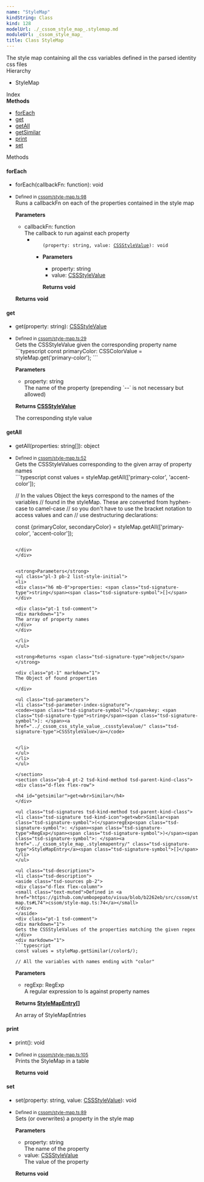 ```yaml
---
name: "StyleMap"
kindString: Class
kind: 128
modelUrl: ./_cssom_style_map_.stylemap.md
moduleUrl: _cssom_style_map_
title: Class StyleMap
---
```

<section class="tsd-panel tsd-comment">
<div class="pt-1 tsd-comment">
<div markdown="1">
The style map containing all the css variables defined in the parsed identity css files
</div>
</div>
</section>


<section class="pt-2 tsd-panel tsd-hierarchy">
<div class="lead">Hierarchy</div>
<ul class="pl-3 tsd-hierarchy list-style-initial">
<li>
<span class="target">StyleMap</span>

</li>
</ul>

</section>





<section >
<div class="lead pb-2">Index</div>
<section class="tsd-panel tsd-index-panel">
<div class="tsd-index-content">
<section class="tsd-index-section ">
<strong>Methods</strong>
<ul>
<li class="tsd-kind-method tsd-parent-kind-class"><a href="../_cssom_style_map_.stylemap/#foreach" class="tsd-kind-icon">for<wbr>Each</a></li>
<li class="tsd-kind-method tsd-parent-kind-class"><a href="../_cssom_style_map_.stylemap/#get" class="tsd-kind-icon">get</a></li>
<li class="tsd-kind-method tsd-parent-kind-class"><a href="../_cssom_style_map_.stylemap/#getall" class="tsd-kind-icon">get<wbr>All</a></li>
<li class="tsd-kind-method tsd-parent-kind-class"><a href="../_cssom_style_map_.stylemap/#getsimilar" class="tsd-kind-icon">get<wbr>Similar</a></li>
<li class="tsd-kind-method tsd-parent-kind-class"><a href="../_cssom_style_map_.stylemap/#print" class="tsd-kind-icon">print</a></li>
<li class="tsd-kind-method tsd-parent-kind-class"><a href="../_cssom_style_map_.stylemap/#set" class="tsd-kind-icon">set</a></li>
</ul>
</section>
</div>
</section>
</section>
<section>
<div class="lead">Methods</div>
<section class="pb-4 pt-2 tsd-kind-method tsd-parent-kind-class">
<div class="d-flex flex-row">

<h4 id="foreach">for<wbr>Each</h4>
</div>

<ul class="tsd-signatures tsd-kind-method tsd-parent-kind-class">
<li class="tsd-signature tsd-kind-icon">for<wbr>Each<span class="tsd-signature-symbol">(</span>callbackFn<span class="tsd-signature-symbol">: </span><span class="tsd-signature-type">function</span><span class="tsd-signature-symbol">)</span><span class="tsd-signature-symbol">: </span><span class="tsd-signature-type">void</span></li>
</ul>

<ul class="tsd-descriptions">
<li class="tsd-description">
<aside class="tsd-sources pb-2">
<div class="d-flex flex-column">
<small class="text-muted">Defined in <a href="https://github.com/umbopepato/visua/blob/b2262eb/src/cssom/style-map.ts#L98">cssom/style-map.ts:98</a></small>
</div>
</aside>
<div class="pt-1 tsd-comment">
<div markdown="1">
Runs a callbackFn on each of the properties contained in the style map
</div>
</div>


<strong>Parameters</strong>
<ul class="pl-3 pb-2 list-style-initial">
<li>
<div class="h6 mb-0">callbackFn: <span class="tsd-signature-type">function</span></div>

<div class="pt-1 tsd-comment">
<div markdown="1">
The callback to run against each property

</div>
</div>

<ul class="tsd-parameters">
<li class="tsd-parameter-siganture">
<ul class="tsd-signatures tsd-kind-type-literal tsd-is-not-exported">
<code class="tsd-kind-icon"><span class="tsd-signature-symbol">(</span>property<span class="tsd-signature-symbol">: </span><span class="tsd-signature-type">string</span>, value<span class="tsd-signature-symbol">: </span><a href="../_cssom_css_style_value_.cssstylevalue/" class="tsd-signature-type">CSSStyleValue</a><span class="tsd-signature-symbol">)</span><span class="tsd-signature-symbol">: </span><span class="tsd-signature-type">void</span></code>
</ul>

<ul class="tsd-descriptions">
<li class="tsd-description">


<strong>Parameters</strong>
<ul class="pl-3 pb-2 list-style-initial">
<li>
<div class="h6 mb-0">property: <span class="tsd-signature-type">string</span></div>


</li>
<li>
<div class="h6 mb-0">value: <a href="../_cssom_css_style_value_.cssstylevalue/" class="tsd-signature-type">CSSStyleValue</a></div>


</li>
</ul>

<strong>Returns <span class="tsd-signature-type">void</span></strong>


</li>
</ul>
</li>
</ul>
</li>
</ul>

<strong>Returns <span class="tsd-signature-type">void</span></strong>


</li>
</ul>

</section>
<section class="pb-4 pt-2 tsd-kind-method tsd-parent-kind-class">
<div class="d-flex flex-row">

<h4 id="get">get</h4>
</div>

<ul class="tsd-signatures tsd-kind-method tsd-parent-kind-class">
<li class="tsd-signature tsd-kind-icon">get<span class="tsd-signature-symbol">(</span>property<span class="tsd-signature-symbol">: </span><span class="tsd-signature-type">string</span><span class="tsd-signature-symbol">)</span><span class="tsd-signature-symbol">: </span><a href="../_cssom_css_style_value_.cssstylevalue/" class="tsd-signature-type">CSSStyleValue</a></li>
</ul>

<ul class="tsd-descriptions">
<li class="tsd-description">
<aside class="tsd-sources pb-2">
<div class="d-flex flex-column">
<small class="text-muted">Defined in <a href="https://github.com/umbopepato/visua/blob/b2262eb/src/cssom/style-map.ts#L29">cssom/style-map.ts:29</a></small>
</div>
</aside>
<div class="pt-1 tsd-comment">
<div markdown="1">
Gets the CSSStyleValue given the corresponding property name
</div>
<div markdown="1">
```typescript
const primaryColor: CSSColorValue = styleMap.get('primary-color');
```

</div>
</div>


<strong>Parameters</strong>
<ul class="pl-3 pb-2 list-style-initial">
<li>
<div class="h6 mb-0">property: <span class="tsd-signature-type">string</span></div>

<div class="pt-1 tsd-comment">
<div markdown="1">
The name of the property (prepending `--` is not necessary but allowed)
</div>
</div>

</li>
</ul>

<strong>Returns <a href="../_cssom_css_style_value_.cssstylevalue/" class="tsd-signature-type">CSSStyleValue</a></strong>

<div class="pt-1" markdown="1">
The corresponding style value

</div>

</li>
</ul>

</section>
<section class="pb-4 pt-2 tsd-kind-method tsd-parent-kind-class">
<div class="d-flex flex-row">

<h4 id="getall">get<wbr>All</h4>
</div>

<ul class="tsd-signatures tsd-kind-method tsd-parent-kind-class">
<li class="tsd-signature tsd-kind-icon">get<wbr>All<span class="tsd-signature-symbol">(</span>properties<span class="tsd-signature-symbol">: </span><span class="tsd-signature-type">string</span><span class="tsd-signature-symbol">[]</span><span class="tsd-signature-symbol">)</span><span class="tsd-signature-symbol">: </span><span class="tsd-signature-type">object</span></li>
</ul>

<ul class="tsd-descriptions">
<li class="tsd-description">
<aside class="tsd-sources pb-2">
<div class="d-flex flex-column">
<small class="text-muted">Defined in <a href="https://github.com/umbopepato/visua/blob/b2262eb/src/cssom/style-map.ts#L52">cssom/style-map.ts:52</a></small>
</div>
</aside>
<div class="pt-1 tsd-comment">
<div markdown="1">
Gets the CSSStyleValues corresponding to the given array of property names
</div>
<div markdown="1">
```typescript
const values = styleMap.getAll(['primary-color', 'accent-color']);

// In the values Object the keys correspond to the names of the variables
// found in the styleMap. These are converted from hyphen-case to camel-case
// so you don't have to use the bracket notation to access values and can
// use destructuring declarations:

const {primaryColor, secondaryColor} = styleMap.getAll(['primary-color', 'accent-color']);
```

</div>
</div>


<strong>Parameters</strong>
<ul class="pl-3 pb-2 list-style-initial">
<li>
<div class="h6 mb-0">properties: <span class="tsd-signature-type">string</span><span class="tsd-signature-symbol">[]</span></div>

<div class="pt-1 tsd-comment">
<div markdown="1">
The array of property names
</div>
</div>

</li>
</ul>

<strong>Returns <span class="tsd-signature-type">object</span></strong>

<div class="pt-1" markdown="1">
The Object of found properties

</div>

<ul class="tsd-parameters">
<li class="tsd-parameter-index-signature">
<code><span class="tsd-signature-symbol">[</span>key: <span class="tsd-signature-type">string</span><span class="tsd-signature-symbol">]: </span><a href="../_cssom_css_style_value_.cssstylevalue/" class="tsd-signature-type">CSSStyleValue</a></code>


</li>
</ul>
</li>
</ul>

</section>
<section class="pb-4 pt-2 tsd-kind-method tsd-parent-kind-class">
<div class="d-flex flex-row">

<h4 id="getsimilar">get<wbr>Similar</h4>
</div>

<ul class="tsd-signatures tsd-kind-method tsd-parent-kind-class">
<li class="tsd-signature tsd-kind-icon">get<wbr>Similar<span class="tsd-signature-symbol">(</span>regExp<span class="tsd-signature-symbol">: </span><span class="tsd-signature-type">RegExp</span><span class="tsd-signature-symbol">)</span><span class="tsd-signature-symbol">: </span><a href="../_cssom_style_map_.stylemapentry/" class="tsd-signature-type">StyleMapEntry</a><span class="tsd-signature-symbol">[]</span></li>
</ul>

<ul class="tsd-descriptions">
<li class="tsd-description">
<aside class="tsd-sources pb-2">
<div class="d-flex flex-column">
<small class="text-muted">Defined in <a href="https://github.com/umbopepato/visua/blob/b2262eb/src/cssom/style-map.ts#L74">cssom/style-map.ts:74</a></small>
</div>
</aside>
<div class="pt-1 tsd-comment">
<div markdown="1">
Gets the CSSStyleValues of the properties matching the given regex
</div>
<div markdown="1">
```typescript
const values = styleMap.getSimilar(/color$/);

// All the variables with names ending with "color"
```

</div>
</div>


<strong>Parameters</strong>
<ul class="pl-3 pb-2 list-style-initial">
<li>
<div class="h6 mb-0">regExp: <span class="tsd-signature-type">RegExp</span></div>

<div class="pt-1 tsd-comment">
<div markdown="1">
A regular expression to ls against property names
</div>
</div>

</li>
</ul>

<strong>Returns <a href="../_cssom_style_map_.stylemapentry/" class="tsd-signature-type">StyleMapEntry</a><span class="tsd-signature-symbol">[]</span></strong>

<div class="pt-1" markdown="1">
An array of StyleMapEntries

</div>

</li>
</ul>

</section>
<section class="pb-4 pt-2 tsd-kind-method tsd-parent-kind-class">
<div class="d-flex flex-row">

<h4 id="print">print</h4>
</div>

<ul class="tsd-signatures tsd-kind-method tsd-parent-kind-class">
<li class="tsd-signature tsd-kind-icon">print<span class="tsd-signature-symbol">(</span><span class="tsd-signature-symbol">)</span><span class="tsd-signature-symbol">: </span><span class="tsd-signature-type">void</span></li>
</ul>

<ul class="tsd-descriptions">
<li class="tsd-description">
<aside class="tsd-sources pb-2">
<div class="d-flex flex-column">
<small class="text-muted">Defined in <a href="https://github.com/umbopepato/visua/blob/b2262eb/src/cssom/style-map.ts#L105">cssom/style-map.ts:105</a></small>
</div>
</aside>
<div class="pt-1 tsd-comment">
<div markdown="1">
Prints the StyleMap in a table
</div>
</div>



<strong>Returns <span class="tsd-signature-type">void</span></strong>


</li>
</ul>

</section>
<section class="pb-4 pt-2 tsd-kind-method tsd-parent-kind-class">
<div class="d-flex flex-row">

<h4 id="set">set</h4>
</div>

<ul class="tsd-signatures tsd-kind-method tsd-parent-kind-class">
<li class="tsd-signature tsd-kind-icon">set<span class="tsd-signature-symbol">(</span>property<span class="tsd-signature-symbol">: </span><span class="tsd-signature-type">string</span>, value<span class="tsd-signature-symbol">: </span><a href="../_cssom_css_style_value_.cssstylevalue/" class="tsd-signature-type">CSSStyleValue</a><span class="tsd-signature-symbol">)</span><span class="tsd-signature-symbol">: </span><span class="tsd-signature-type">void</span></li>
</ul>

<ul class="tsd-descriptions">
<li class="tsd-description">
<aside class="tsd-sources pb-2">
<div class="d-flex flex-column">
<small class="text-muted">Defined in <a href="https://github.com/umbopepato/visua/blob/b2262eb/src/cssom/style-map.ts#L89">cssom/style-map.ts:89</a></small>
</div>
</aside>
<div class="pt-1 tsd-comment">
<div markdown="1">
Sets (or overwrites) a property in the style map
</div>
</div>


<strong>Parameters</strong>
<ul class="pl-3 pb-2 list-style-initial">
<li>
<div class="h6 mb-0">property: <span class="tsd-signature-type">string</span></div>

<div class="pt-1 tsd-comment">
<div markdown="1">
The name of the property
</div>
</div>

</li>
<li>
<div class="h6 mb-0">value: <a href="../_cssom_css_style_value_.cssstylevalue/" class="tsd-signature-type">CSSStyleValue</a></div>

<div class="pt-1 tsd-comment">
<div markdown="1">
The value of the property

</div>
</div>

</li>
</ul>

<strong>Returns <span class="tsd-signature-type">void</span></strong>


</li>
</ul>

</section>
</section>
